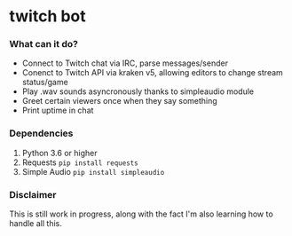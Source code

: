 # twitch bot

### What can it do?
- Connect to Twitch chat via IRC, parse messages/sender
- Conenct to Twitch API via kraken v5, allowing editors to change stream status/game
- Play .wav sounds asyncronously thanks to simpleaudio module
- Greet certain viewers once when they say something
- Print uptime in chat

### Dependencies
1. Python 3.6 or higher
2. Requests ```pip install requests```
3. Simple Audio ```pip install simpleaudio```

### Disclaimer
This is still work in progress, along with the fact I'm also learning how to handle all this.
